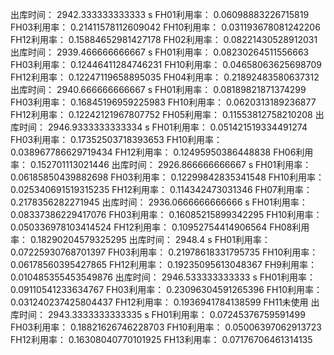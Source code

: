 出库时间： 2942.333333333333 s
FH01利用率： 0.06098883226715819
FH03利用率： 0.21411578112609042
FH10利用率： 0.031193678081242206
FH12利用率： 0.15884652981427178
FH02利用率： 0.08221430528912031
出库时间： 2939.466666666667 s
FH01利用率： 0.08230264511556663
FH03利用率： 0.12446411284746231
FH10利用率： 0.04658063625698709
FH12利用率： 0.12247119658895035
FH04利用率： 0.21892483580637312
出库时间： 2940.666666666667 s
FH01利用率： 0.08189821871374299
FH03利用率： 0.16845196959225983
FH10利用率： 0.0620313189236877
FH12利用率： 0.12242121967807752
FH05利用率： 0.11553812758210208
出库时间： 2946.9333333333334 s
FH01利用率： 0.051421519334491274
FH03利用率： 0.17352503718393653
FH10利用率： 0.038967786629719434
FH12利用率： 0.12495950386448838
FH06利用率： 0.152701113021446
出库时间： 2926.866666666667 s
FH01利用率： 0.06185850439882698
FH03利用率： 0.12299842835341548
FH10利用率： 0.025340691519315235
FH12利用率： 0.114342473031346
FH07利用率： 0.2178356282271945
出库时间： 2936.0666666666666 s
FH01利用率： 0.08337386229417076
FH03利用率： 0.16085215899342295
FH10利用率： 0.050336978103414524
FH12利用率： 0.10952754414906564
FH08利用率： 0.18290204579325295
出库时间： 2948.4 s
FH01利用率： 0.07225930768701397
FH03利用率： 0.21978618331795735
FH10利用率： 0.06178560395427865
FH12利用率： 0.19235095613048367
FH9利用率： 0.010485355453549876
出库时间： 2946.533333333333 s
FH01利用率： 0.09110541233634767
FH03利用率： 0.23096304591265396
FH10利用率： 0.031240237425804437
FH12利用率： 0.1936941784138599
FH11未使用
出库时间： 2943.3333333333335 s
FH01利用率： 0.07245376759591499
FH03利用率： 0.18821626746228703
FH10利用率： 0.05006397062913723
FH12利用率： 0.16308040770101925
FH13利用率： 0.07176706461314135